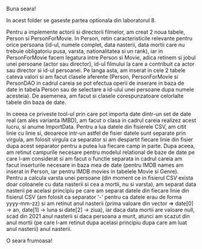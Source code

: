 Buna seara!

In acest folder se gaseste partea optionala din laboratorul 8.

Pentru a implemente actorii si directorii filmelor, am creat 2 noua tabele, Person si PersonForMovie. In Person, retin caracteristicile relevante pentru orice persoana (id-ul,
numele complet, data nasterii, data mortii care nu trebuie obligatoriu pusa, varsta, nationalitatea si un rank), iar in PersonForMovie facem legatura intre Person si Movie, 
adica retinem si jobul unei persoane (actor sau director), id-ul filmului la care a contribuit ca actor sau director si id-ul persoanei. Pe langa asta, am inserat in cele
2 tabele cateva valori si am facut clasele aferente (Person, PersonForMovie si PersonDAO in cadrul careia se pot efectua operii de inserare in baza de date in tabela Person
sau de selectare a id-ului unei persoane dupa numele acesteia). De asemenea, am facut si clasele corespunzatoare celorlalte tabele din baza de date.

In ceeea ce priveste tool-ul prin care pot importa date dintr-un set de date real (am ales varianta IMBD), am facut o clasa in cadrul careia realizez acest lucru, si anume
ImportData. Pentru a lua datele din fisierele CSV, am citit linie cu linie si, deoarece intr-un astfel de fisier datele sunt separate prin virgula, am folosit virgula ca 
separator si am despartit fiecare linie din fisier dupa acest separator pentru a putea lua fiecare camp in parte. Dupa aceea, am retinut campurile necesare pentru modelul 
relational de baze de date pe care l-am considerat si am facut o functie separata in cadrul careia am facut inserturile necesare in baza mea de date (pentru IMDB names am 
inserat in Person, iar pentru IMDB movies in tabelele Movie si Genre). Pentru a calcula varsta unei persoane (din moment ce in fisierul CSV exista doar coloanele cu data
nasterii si cea a mortii, nu si varsta), am separat data nasterii pe acelasi principiu pe care am separat datele din fiecare linie din fisierul CSV (am folosit ca separator
'-' pentru ca datele erau de forma yyyy-mm-zz) si am retinut anul nasterii (prima valoare din vector => date[0] -> an, date[1] -> luna si date[2] -> ziua), iar daca data
mortii are valoare null, scad din 2021 anul nasterii si daca persoana a murit, atunci am scazut din anul mortii (pe care l-am retinut dupa acelasi principiu dupa care am
luat anul nasterii) anul nasterii. 

O seara frumoasa!

